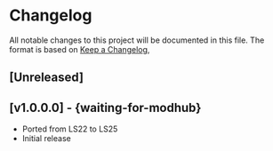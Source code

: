 # Changelog

All notable changes to this project will be documented in this file.
The format is based on [Keep a Changelog](https://keepachangelog.com/en/1.0.0/),

## [Unreleased]

## [v1.0.0.0] - {waiting-for-modhub}
- Ported from LS22 to LS25
- Initial release